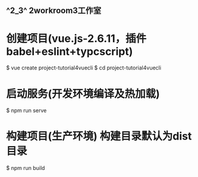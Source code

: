 ## ^2_3^ 2workroom3工作室

# 创建项目(vue.js-2.6.11，插件babel+eslint+typcscript)
$ vue create project-tutorial4vuecli
$ cd project-tutorial4vuecli

# 启动服务(开发环境编译及热加载)
$ npm run serve

# 构建项目(生产环境) 构建目录默认为dist目录
$ npm run build